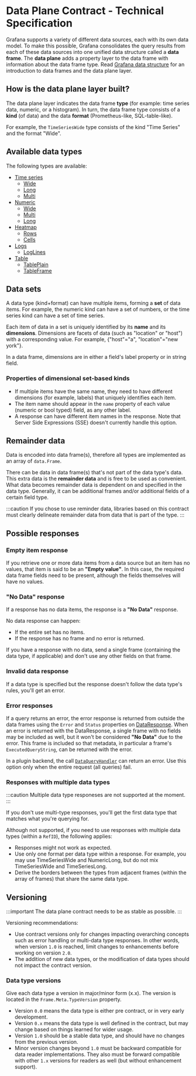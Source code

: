 # Data Plane Contract - Technical Specification

Grafana supports a variety of different data sources, each with its own data model. To make this possible, Grafana consolidates the query results from each of these data sources into one unified data structure called a **data frame**. The **data plane** adds a property layer to the data frame with information about the data frame type. Read [Grafana data structure](./dataplane-dataframes.md) for an introduction to data frames and the data plane layer.

## How is the data plane layer built?

The data plane layer indicates the data frame **type** (for example: time series data, numeric, or a histogram). In turn, the data frame type consists of a **kind** (of data) and the data **format** (Prometheus-like, SQL-table-like). 

For example, the `TimeSeriesWide` type consists of the kind "Time Series" and the format "Wide".

## Available data types

The following types are available:

- [Time series](./timeseries.md)
  - [Wide](./timeseries.md#time-series-wide-format-timeserieswide)
  - [Long](./timeseries.md#time-series-long-format-timeserieslong-sql-like)
  - [Multi](./timeseries.md#time-series-multi-format-timeseriesmulti)
- [Numeric](./numeric.md)
  - [Wide](./numeric.md#numeric-wide-format-numericwide)
  - [Multi](./numeric.md#numeric-multi-format-numericmulti)
  - [Long](./numeric.md#numeric-many-format-numericlong)
- [Heatmap](./heatmap.md)
  - [Rows](./heatmap.md#heatmap-rows-heatmaprows)
  - [Cells](./heatmap.md#heatmap-cells-heatmapcells)
- [Logs](./logs.md)
  - [LogLines](./logs.md#loglines)
- [Table](./table.md)
  - [TablePlain](./table.md#tableplain-format)
  - [TableFrame](./table.md#tableframe-format)

## Data sets 

A data type (kind+format) can have multiple items, forming a **set** of data items. For example, the numeric kind can have a set of numbers, or the time series kind can have a set of time series.

Each item of data in a set is uniquely identified by its **name** and its **dimensions**. Dimensions are facets of data (such as "location" or "host") with a corresponding value. For example, {"host"="a", "location"="new york"}.

In a data frame, dimensions are in either a field's label property or in string field.

### Properties of dimensional set-based kinds

- If multiple items have the same name, they need to have different dimensions (for example, labels) that uniquely identifies each item.
- The item name should appear in the `name` property of each value (numeric or bool typed) field, as any other label.
- A response can have different item names in the response. Note that Server Side Expressions (SSE) doesn't currently handle this option.

## Remainder data

Data is encoded into data frame(s), therefore all types are implemented as an array of `data.Frame`.

There can be data in data frame(s) that's not part of the data type's data. This extra data is the **remainder data** and is free to be used as convenient. What data becomes remainder data is dependent on and specified in the data type. Generally, it can be additional frames and/or additional fields of a certain field type.

:::caution
If you chose to use reminder data, libraries based on this contract must clearly delineate remainder data from data that is part of the type.
:::

## Possible responses

### Empty item response

If you retrieve one or more data items from a data source but an item has no values, that item is said to be an **"Empty value"**. In this case, the required data frame fields need to be present, although the fields themselves will have no values.

### "No Data" response

If a response has no data items, the response is a **"No Data"** response.

No data response can happen:

- If the entire set has no items.
- If the response has no frame and no error is returned.

If you have a response with no data, send a single frame (containing the data type, if applicable) and don't use any other fields on that frame.

### Invalid data response

If a data type is specified but the response doesn't follow the data type's rules, you'll get an error.

### Error responses

If a query returns an error, the error response is returned from outside the data frames using the `Error` and `Status` properties on [DataResponse](https://pkg.go.dev/github.com/grafana/grafana-plugin-sdk-go/backend#DataResponse). When an error is returned with the DataResponse, a single frame with no fields may be included as well, but it won't be considered **"No Data"** due to the error. This frame is included so that metadata, in particular a frame's `ExecutedQueryString`, can be returned with the error.

In a plugin backend, the call [`DataQueryHandler`](https://pkg.go.dev/github.com/grafana/grafana-plugin-sdk-go/backend#QueryDataHandler) can return an error. Use this option only when the entire request (all queries) fail.

### Responses with multiple data types

:::caution
Multiple data type responeses are not supported at the moment.
:::

If you don't use multi-type responses, you'll get the first data type that matches what you're querying for.

Although not supported, if you need to use responses with multiple data types (within a `RefID`), the following applies:

- Responses might not work as expected.
- Use only one format per data type within a response. For example, you may use TimeSeriesWide and NumericLong, but do not mix TimeSeriesWide and TimeSeriesLong.
- Derive the borders between the types from adjacent frames (within the array of frames) that share the same data type.

## Versioning

:::important
The data plane contract needs to be as stable as possible. 
:::

Versioning recommendations:

- Use contract versions only for changes impacting overarching concepts such as error handling or multi-data type responses. In other words, when version `1.0` is reached, limit changes to enhancements before working on version `2.0`.
- The addition of new data types, or the modification of data types should not impact the contract version.

### Data type versions

Give each data type a version in major/minor form (x.x). The version is located in the `Frame.Meta.TypeVersion` property.

- Version `0.0` means the data type is either pre contract, or in very early development.
- Version `0.x` means the data type is well defined in the contract, but may change based on things learned for wider usage.
- Version `1.0` should be a stable data type, and should have no changes from the previous version.
- Minor version changes beyond `1.0` must be backward compatible for data reader implementations. They also must be forward compatible with other `1.x` versions for readers as well (but without enhancement support).


